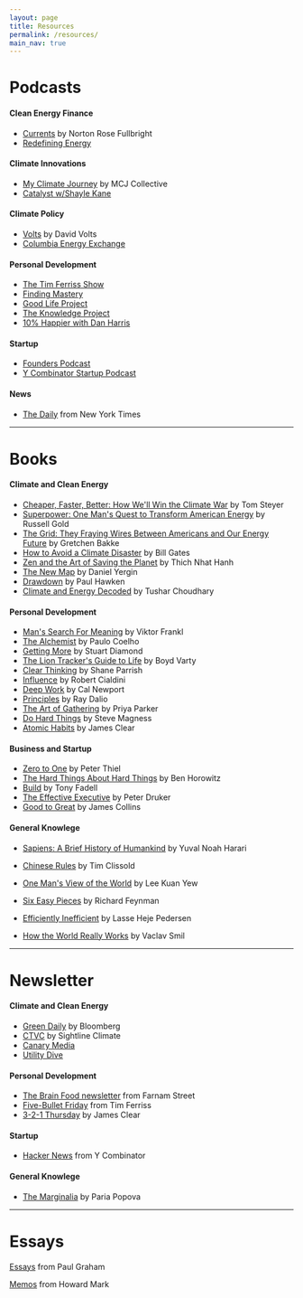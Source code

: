 ```yaml
---
layout: page
title: Resources
permalink: /resources/
main_nav: true
---
```


# Podcasts

#### Clean Energy Finance

- [Currents](https://www.projectfinance.law/podcasts/) by Norton Rose Fullbright
- [Redefining Energy](https://www.redefining-energy.com/)

#### Climate Innovations

- [My Climate Journey](https://mcj.vc/media/podcast) by MCJ Collective
- [Catalyst w/Shayle Kane](https://open.spotify.com/show/4C5Qx3wJn0GeTnDxIVYcAR)

#### Climate Policy

- [Volts](https://open.spotify.com/show/3dYMY5T3UZJLDKFQaA3tFS) by David Volts
- [Columbia Energy Exchange](https://www.energypolicy.columbia.edu/series/columbia-energy-exchange/)

#### Personal Development

- [The Tim Ferriss Show](https://tim.blog/podcast/)
- [Finding Mastery](https://findingmastery.com/podcast-start/)
- [Good Life Project](https://www.goodlifeproject.com/podcast/)
- [The Knowledge Project](https://fs.blog/episodes/)
- [10% Happier with Dan Harris](https://open.spotify.com/show/1CfW319UkBMVhCXfei8huv)

#### Startup

- [Founders Podcast](https://www.founderspodcast.com/) 
- [Y Combinator Startup Podcast](https://www.ycombinator.com/blog/tag/podcast)

#### News

- [The Daily](https://www.nytimes.com/column/the-daily) from New York Times



------

# Books

#### Climate and Clean Energy

- [Cheaper, Faster, Better: How We'll Win the Climate War](https://www.amazon.com/Cheaper-Better-Faster-Well-Climate/dp/1954118643) by Tom Steyer
- [Superpower: One Man's Quest to Transform American Energy](https://www.amazon.com/Superpower-Quest-Transform-American-Energy/dp/1501163582) by Russell Gold
- [The Grid: They Fraying Wires Between Americans and Our Energy Future](https://www.amazon.com/Grid-Fraying-Between-Americans-Energy-ebook/dp/B01DM9Q6CQ) by Gretchen Bakke
- [How to Avoid a Climate Disaster](https://www.amazon.com/How-Avoid-Climate-Disaster-Breakthroughs/dp/059321577X) by Bill Gates
- [Zen and the Art of Saving the Planet](https://www.amazon.com/Saving-Planet-Thich-Nhat-Hanh/dp/0062954792) by Thich Nhat Hanh
- [The New Map](https://www.amazon.com/New-Map-Energy-Climate-Nations/dp/1594206430) by Daniel Yergin
- [Drawdown](https://www.amazon.com/Drawdown-Comprehensive-Proposed-Reverse-Warming/dp/0143130447) by Paul Hawken
- [Climate and Energy Decoded](https://www.amazon.com/Climate-Energy-Decoded-Low-Carbon-Transition/dp/B0B92L1MKV) by Tushar Choudhary

#### Personal Development

- [Man's Search For Meaning](https://www.amazon.com/Mans-Search-Meaning-Viktor-Frankl-ebook/dp/B009U9S6FI?ref_=ast_author_mpb) by Viktor Frankl
- [The Alchemist](https://a.co/d/1LdjazI) by Paulo Coelho
- [Getting More](https://www.amazon.com/Getting-More-Negotiate-Succeed-Work/dp/0307716902) by Stuart Diamond
- [The Lion Tracker's Guide to Life](https://www.amazon.com/Lion-Trackers-Guide-Life-ebook/dp/B07LC9C7Q4) by Boyd Varty
- [Clear Thinking](https://www.amazon.com/Clear-Thinking-Turning-Ordinary-Extraordinary/dp/0593086112) by Shane Parrish
- [Influence](https://www.amazon.com/Influence-Psychology-Persuasion-Robert-Cialdini/dp/006124189X) by Robert Cialdini
- [Deep Work](https://www.amazon.com/Deep-Work-Focused-Success-Distracted/dp/1455586692) by Cal Newport
- [Principles](https://www.amazon.com/Principles-Life-Work-Ray-Dalio/dp/1501124021) by Ray Dalio
- [The Art of Gathering](https://www.amazon.com/Art-Gathering-How-Meet-Matters/dp/1594634920) by Priya Parker
- [Do Hard Things](https://a.co/d/aApKZRF) by Steve Magness
- [Atomic Habits](https://jamesclear.com/atomic-habits) by James Clear

#### Business and Startup

- [Zero to One](https://www.amazon.com/Zero-One-Notes-Startups-Future/dp/0804139296) by Peter Thiel
- [The Hard Things About Hard Things](https://www.amazon.com/Hard-Thing-About-Things-Building/dp/0062273205) by Ben Horowitz
- [Build](https://www.amazon.com/Build/dp/1787634116) by Tony Fadell
- [The Effective Executive](https://www.amazon.com/Effective-Executive-Definitive-Harperbusiness-Essentials/dp/0060833459) by Peter Druker
- [Good to Great](https://www.amazon.com/Good-Great-Some-Companies-Others/dp/0066620996) by James Collins

#### General Knowlege

- [Sapiens: A Brief History of Humankind](https://www.amazon.com/Sapiens-Humankind-Yuval-Noah-Harari/dp/0062316095) by Yuval Noah Harari

- [Chinese Rules](https://www.amazon.com/Chinese-Rules-Dengs-Timeless-Lessons/dp/0062316575) by Tim Clissold

- [One Man's View of the World](https://www.amazon.com/One-Mans-View-World-Kuan/dp/9814342564) by Lee Kuan Yew

- [Six Easy Pieces](https://www.amazon.com/Six-Easy-Pieces-Essentials-Explained/dp/0465025277) by Richard Feynman

- [Efficiently Inefficient](https://www.amazon.com/Efficiently-Inefficient-Invests-Market-Determined/dp/0691166196) by Lasse Heje Pedersen

- [How the World Really Works](https://www.amazon.com/How-World-Really-Works-Science/dp/0593297067) by Vaclav Smil

  

------

# Newsletter

#### Climate and Clean Energy

- [Green Daily](https://www.bloomberg.com/account/newsletters/green) by Bloomberg
- [CTVC](https://www.ctvc.co/tag/newsletter/) by Sightline Climate
- [Canary Media](https://www.canarymedia.com/)
- [Utility Dive](https://www.utilitydive.com/)

#### Personal Development

- [The Brain Food newsletter](https://www.founderspodcast.com/) from Farnam Street
- [Five-Bullet Friday](https://go.tim.blog/5-bullet-friday-1/) from Tim Ferriss
- [3-2-1 Thursday](https://jamesclear.com/3-2-1) by James Clear

#### Startup

- [Hacker News](https://news.ycombinator.com/) from Y Combinator

#### General Knowlege

- [The Marginalia](https://www.themarginalian.org/) by Paria Popova



------

# Essays

[Essays](https://paulgraham.com/articles.html) from Paul Graham

[Memos](https://www.oaktreecapital.com/insights) from Howard Mark













